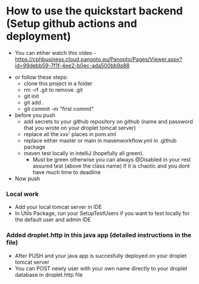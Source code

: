   # How to use the quickstart backend (Setup github actions and deployment)
* You can etiher watch this video - https://cphbusiness.cloud.panopto.eu/Panopto/Pages/Viewer.aspx?id=99debb59-7f1f-4ee2-b0ec-ada500bb9a88
- or follow these steps: 
  - clone this project in a folder
  - rm -rf .git to remove .git
  - git init
  - git add .
  - git commit -m "first commit"
- before you push
  - add secrets to your github repository on github (name and password that you wrote on your droplet tomcat server)
  - replace all the xxx' places in pom.xml 
  - replace either master or main in mavenworkflow.yml in .github package
  - maven test locally in intelliJ (hopefully all green). 
    - Must be green otherwise you can always @Disabled in your rest assured test (above the class name) if it is chaotic and you dont have much time to deadline
-  Now push 

### Local work
 - Add your local tomcat server in IDE
 - In Utils Package, run your SetupTestUsers if you want to test locally for the default user and admin IDE

### Added droplet.http in this java app (detailed instructions in the file)
- After PUSH and your java app is succesfully deployed on your droplet tomcat server
- You can POST newly user with your own name directly to your droplet database in droplet.http file 




